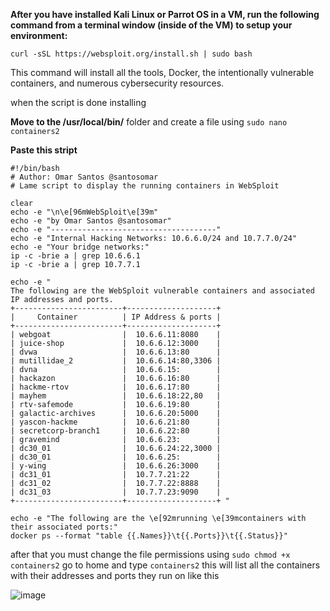 
**After you have installed Kali Linux or Parrot OS in a VM, run the following command from a
terminal window (inside of the VM) to setup your environment:**
```
curl -sSL https://websploit.org/install.sh | sudo bash
```
This command will install all the tools, Docker, the intentionally vulnerable containers, and
numerous cybersecurity resources.

when the script is done installing

**Move to the /usr/local/bin/** folder and create a file using ```sudo nano containers2``` 

**Paste this stript**

```
#!/bin/bash
# Author: Omar Santos @santosomar
# Lame script to display the running containers in WebSploit

clear
echo -e "\n\e[96mWebSploit\e[39m"
echo -e "by Omar Santos @santosomar"
echo -e "-------------------------------------"
echo -e "Internal Hacking Networks: 10.6.6.0/24 and 10.7.7.0/24"
echo -e "Your bridge networks:"
ip -c -brie a | grep 10.6.6.1
ip -c -brie a | grep 10.7.7.1

echo -e "
The following are the WebSploit vulnerable containers and associated IP addresses and ports.
+------------------------+--------------------+
|     Container          | IP Address & ports |
+------------------------+--------------------+
| webgoat                |  10.6.6.11:8080    |
| juice-shop             |  10.6.6.12:3000    |
| dvwa                   |  10.6.6.13:80      |
| mutillidae_2           |  10.6.6.14:80,3306 |
| dvna                   |  10.6.6.15:        |
| hackazon               |  10.6.6.16:80      |
| hackme-rtov            |  10.6.6.17:80      |
| mayhem                 |  10.6.6.18:22,80   |
| rtv-safemode           |  10.6.6.19:80      |
| galactic-archives      |  10.6.6.20:5000    |
| yascon-hackme          |  10.6.6.21:80      |
| secretcorp-branch1     |  10.6.6.22:80      |
| gravemind              |  10.6.6.23:        |
| dc30_01                |  10.6.6.24:22,3000 |
| dc30_01                |  10.6.6.25:        |
| y-wing                 |  10.6.6.26:3000    |
| dc31_01                |  10.7.7.21:22      |
| dc31_02                |  10.7.7.22:8888    |
| dc31_03                |  10.7.7.23:9090    |
+------------------------+--------------------+ "

echo -e "The following are the \e[92mrunning \e[39mcontainers with their associated ports:"
docker ps --format "table {{.Names}}\t{{.Ports}}\t{{.Status}}"

```

after that you must change the file permissions using ```sudo chmod +x containers2```  go to home and type ```containers2```
this will list all the containers with their addresses and ports they run on
like this

![image](https://github.com/AmweCodex/Cyber-Resources/assets/134791541/a3daf5d1-8ccd-41a2-ad46-27258f13d8f5)

